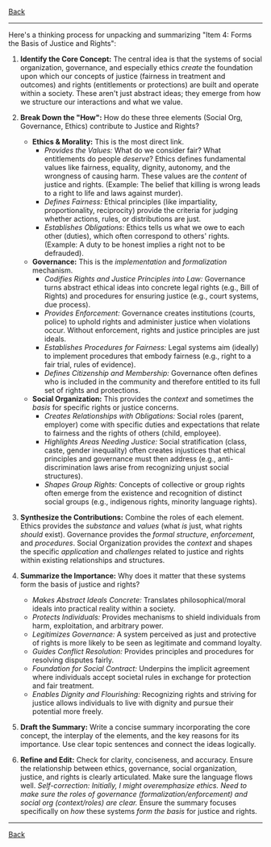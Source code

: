 [Back](README.md)

---

Here's a thinking process for unpacking and summarizing "Item 4: Forms the Basis of Justice and Rights":

1.  **Identify the Core Concept:** The central idea is that the systems of social organization, governance, and especially ethics *create* the foundation upon which our concepts of justice (fairness in treatment and outcomes) and rights (entitlements or protections) are built and operate within a society. These aren't just abstract ideas; they emerge from how we structure our interactions and what we value.

2.  **Break Down the "How":** How do these three elements (Social Org, Governance, Ethics) contribute to Justice and Rights?
    *   **Ethics & Morality:** This is the most direct link.
        *   *Provides the Values:* What do we consider fair? What entitlements do people *deserve*? Ethics defines fundamental values like fairness, equality, dignity, autonomy, and the wrongness of causing harm. These values are the *content* of justice and rights. (Example: The belief that killing is wrong leads to a right to life and laws against murder).
        *   *Defines Fairness:* Ethical principles (like impartiality, proportionality, reciprocity) provide the criteria for judging whether actions, rules, or distributions are just.
        *   *Establishes Obligations:* Ethics tells us what we owe to each other (duties), which often correspond to others' rights. (Example: A duty to be honest implies a right not to be defrauded).
    *   **Governance:** This is the *implementation* and *formalization* mechanism.
        *   *Codifies Rights and Justice Principles into Law:* Governance turns abstract ethical ideas into concrete legal rights (e.g., Bill of Rights) and procedures for ensuring justice (e.g., court systems, due process).
        *   *Provides Enforcement:* Governance creates institutions (courts, police) to uphold rights and administer justice when violations occur. Without enforcement, rights and justice principles are just ideals.
        *   *Establishes Procedures for Fairness:* Legal systems aim (ideally) to implement procedures that embody fairness (e.g., right to a fair trial, rules of evidence).
        *   *Defines Citizenship and Membership:* Governance often defines who is included in the community and therefore entitled to its full set of rights and protections.
    *   **Social Organization:** This provides the *context* and sometimes the *basis* for specific rights or justice concerns.
        *   *Creates Relationships with Obligations:* Social roles (parent, employer) come with specific duties and expectations that relate to fairness and the rights of others (child, employee).
        *   *Highlights Areas Needing Justice:* Social stratification (class, caste, gender inequality) often creates injustices that ethical principles and governance must then address (e.g., anti-discrimination laws arise from recognizing unjust social structures).
        *   *Shapes Group Rights:* Concepts of collective or group rights often emerge from the existence and recognition of distinct social groups (e.g., indigenous rights, minority language rights).

3.  **Synthesize the Contributions:** Combine the roles of each element. Ethics provides the *substance* and *values* (what *is* just, what rights *should* exist). Governance provides the *formal structure*, *enforcement*, and *procedures*. Social Organization provides the *context* and shapes the specific *application* and *challenges* related to justice and rights within existing relationships and structures.

4.  **Summarize the Importance:** Why does it matter that these systems form the basis of justice and rights?
    *   *Makes Abstract Ideals Concrete:* Translates philosophical/moral ideals into practical reality within a society.
    *   *Protects Individuals:* Provides mechanisms to shield individuals from harm, exploitation, and arbitrary power.
    *   *Legitimizes Governance:* A system perceived as just and protective of rights is more likely to be seen as legitimate and command loyalty.
    *   *Guides Conflict Resolution:* Provides principles and procedures for resolving disputes fairly.
    *   *Foundation for Social Contract:* Underpins the implicit agreement where individuals accept societal rules in exchange for protection and fair treatment.
    *   *Enables Dignity and Flourishing:* Recognizing rights and striving for justice allows individuals to live with dignity and pursue their potential more freely.

5.  **Draft the Summary:** Write a concise summary incorporating the core concept, the interplay of the elements, and the key reasons for its importance. Use clear topic sentences and connect the ideas logically.

6.  **Refine and Edit:** Check for clarity, conciseness, and accuracy. Ensure the relationship between ethics, governance, social organization, justice, and rights is clearly articulated. Make sure the language flows well. *Self-correction: Initially, I might overemphasize ethics. Need to make sure the roles of governance (formalization/enforcement) and social org (context/roles) are clear.* Ensure the summary focuses specifically on *how* these systems *form the basis* for justice and rights.

---

[Back](README.md)

